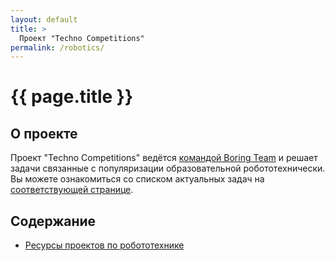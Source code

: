 ```yaml
---
layout: default
title: >
  Проект "Techno Competitions"
permalink: /robotics/
---
```



# [](#header-1) {{ page.title }}


## О проекте

Проект "Techno Competitions" ведётся
[командой Boring Team](https://github.com/orgs/boringplace/teams/boring-team)
и решает задачи связанные с популяризации образовательной робототехнически.
Вы можете ознакомиться со списком актуальных задач на
[соответствующей странице](https://github.com/orgs/boringplace/projects/3).


## Содержание

* [Ресурсы проектов по робототехнике](resources)

